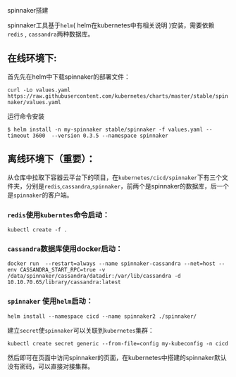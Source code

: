 spinnaker搭建

spinnaker工具基于`helm`( helm在kubernetes中有相关说明 )安装，需要依赖`redis` , `cassandra`两种数据库。

## 在线环境下:

首先先在helm中下载spinnaker的部署文件：

`curl -Lo values.yaml https://raw.githubusercontent.com/kubernetes/charts/master/stable/spinnaker/values.yaml`

运行命令安装

`$ helm install -n my-spinnaker stable/spinnaker -f values.yaml --timeout 3600  --version 0.3.5 --namespace spinnaker`



## 离线环境下（重要）：

从仓库中拉取下容器云平台下的项目，在`kubernetes/cicd/spinnaker`下有三个文件夹，分别是`redis`,`cassandra`,`spinnaker`，前两个是spinnaker的数据库，后一个是`spinnaker`的客户端。

### `redis`使用`kuberntes`命令启动：

```shell
kubectl create -f .	
```



### `cassandra`数据库使用docker启动：

`docker run  --restart=always --name spinnaker-cassandra --net=host --env CASSANDRA_START_RPC=true -v /data/spinnaker/cassandra/datadir:/var/lib/cassandra -d 10.10.70.65/library/cassandra:latest `



### `spinnaker` 使用`helm`启动：

`helm install --namespace cicd --name spinnaker2 ./spinnaker/ `

建立`secret`使`spinnaker`可以关联到`kubernetes`集群：

`kubectl create secret generic --from-file=config my-kubeconfig -n cicd`



然后即可在页面中访问spinnaker的页面，在kubernetes中搭建的spinnaker默认没有密码，可以直接对接集群。